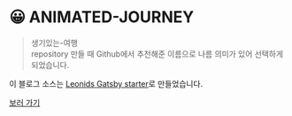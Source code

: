 # 😀 ANIMATED-JOURNEY
> 생기있는-여행 <br>
> repository 만들 때 Github에서 추천해준 이름으로 나름 의미가 있어 선택하게 되었습니다.

이 블로그 소스는 [Leonids Gatsby starter](https://github.com/renyuanz/leonids)로 만들었습니다.

[보러 가기](https://kuongee.github.io/animated-journey)